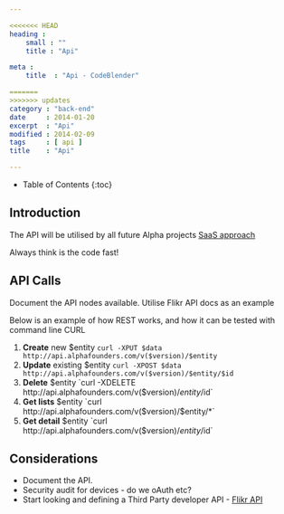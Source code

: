 ```yaml
---

<<<<<<< HEAD
heading :
    small : ""
    title : "Api"

meta :
    title  : "Api - CodeBlender"

=======
>>>>>>> updates
category : "back-end"
date     : 2014-01-20
excerpt  : "Api"
modified : 2014-02-09
tags     : [ api ]
title    : "Api"

---
```


* Table of Contents
{:toc}

## Introduction

The API will be utilised by all future Alpha projects
[SaaS approach](http://en.wikipedia.org/wiki/Software_as_a_service)

Always think is the code fast!

## API Calls
Document the API nodes available. Utilise Flikr API docs as an example

Below is an example of how REST works, and how it can be tested with command line CURL

1. **Create** new $entity      `curl -XPUT $data http://api.alphafounders.com/v($version)/$entity`
2. **Update** existing $entity `curl -XPOST $data http://api.alphafounders.com/v($version)/$entity/$id`
3. **Delete** $entity          `curl -XDELETE http://api.alphafounders.com/v($version)/$entity/$id`
4. **Get lists** $entity       `curl http://api.alphafounders.com/v($version)/$entity/*`
5. **Get detail** $entity      `curl http://api.alphafounders.com/v($version)/$entity/$id`

## Considerations
* Document the API.
* Security audit for devices - do we oAuth etc?
* Start looking and defining a Third Party developer API - [Flikr API](http://www.flickr.com/services/api/)
